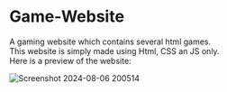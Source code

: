 # Game-Website
A gaming website which contains several html games.<br>
This website is simply made using Html, CSS an JS only.<br>
Here is a preview of the website:

![Screenshot 2024-08-06 200514](https://github.com/user-attachments/assets/df5c60dc-92ee-45d8-bda3-771ac920a71a)


